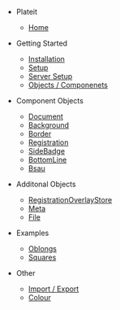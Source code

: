 * Plateit
  * [Home](/)

* Getting Started
  * [Installation](/installation.md)
  * [Setup](/setup.md)
  * [Server Setup](/server.md)
  * [Objects / Componenets](/objects.md)

* Component Objects
  * [Document](/components/document.md)
  * [Background](/components/background.md)
  * [Border](/components/border.md)
  * [Registration](/components/registration.md)
  * [SideBadge](/components/side-badge.md)
  * [BottomLine](/components/bottom-line.md)
  * [Bsau](/components/bsau.md)

* Additonal Objects
  * [RegistrationOverlayStore](/additional/registration-overlay-store.md)
  * [Meta](/additional/meta.md)
  * [File](/additional/file.md)

* Examples
  * [Oblongs](/examples/oblongs.md)
  * [Squares](/examples/squares.md)

* Other
  * [Import / Export](/other/import-export.md)
  * [Colour](/other/colour.md)